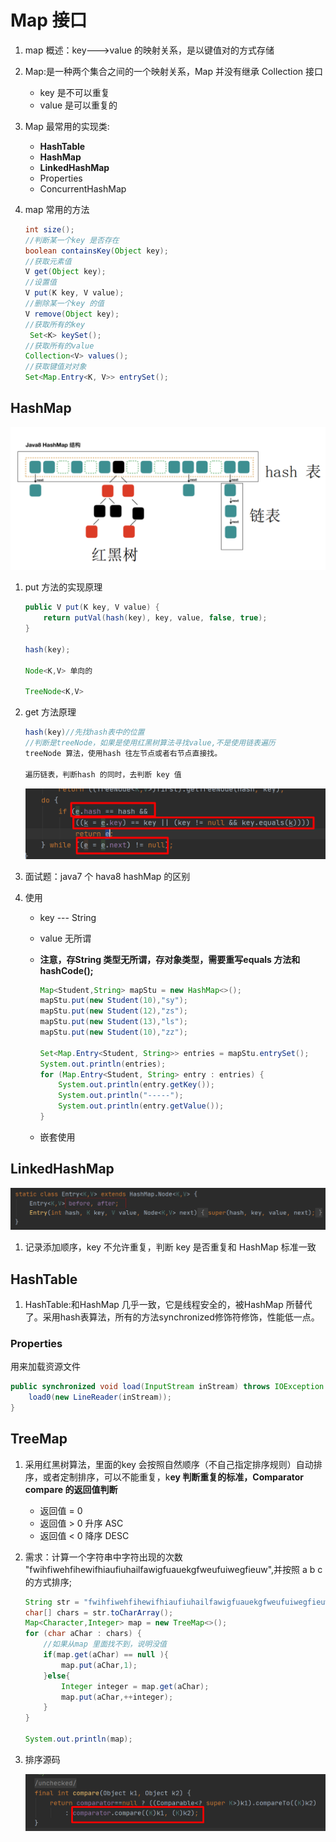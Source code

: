# Map 接口

1. map 概述：key--->value 的映射关系，是以键值对的方式存储

2. Map:是一种两个集合之间的一个映射关系，Map 并没有继承 Collection 接口

   - key 是不可以重复
   - value 是可以重复的

3. Map 最常用的实现类:

   - **HashTable**
   - **HashMap**
   - **LinkedHashMap**
   - Properties
   - ConcurrentHashMap

4. map 常用的方法

   ```java
   int size();
   //判断某一个key 是否存在
   boolean containsKey(Object key);
   //获取元素值
   V get(Object key);
   //设置值
   V put(K key, V value);
   //删除某一个key 的值
   V remove(Object key);
   //获取所有的key
    Set<K> keySet();
   //获取所有的value
   Collection<V> values();
   //获取键值对对象
   Set<Map.Entry<K, V>> entrySet();
   ```

   

## HashMap

![image-20220313163441465](../picture-master/static/image-20220313163441465.png)

1. put 方法的实现原理

   ```java
   public V put(K key, V value) {
       return putVal(hash(key), key, value, false, true);
   }
   
   hash(key);
   
   Node<K,V> 单向的
       
   TreeNode<K,V>
   ```

2. get 方法原理

   ```java
   hash(key)//先找hash表中的位置
   //判断是treeNode，如果是使用红黑树算法寻找value,不是使用链表遍历
   treeNode 算法，使用hash 往左节点或者右节点直接找。
       
   遍历链表，判断hash 的同时，去判断 key 值
   
   ```

   ![image-20220313165003690](../picture-master/static/image-20220313165003690.png)



1. 面试题：java7 个 hava8 hashMap 的区别

2. 使用

   - key --- String

   - value 无所谓

   - **注意，存String 类型无所谓，存对象类型，需要重写equals 方法和 hashCode();**

     ```java
     Map<Student,String> mapStu = new HashMap<>();
     mapStu.put(new Student(10),"sy");
     mapStu.put(new Student(12),"zs");
     mapStu.put(new Student(13),"ls");
     mapStu.put(new Student(10),"zz");
     
     Set<Map.Entry<Student, String>> entries = mapStu.entrySet();
     System.out.println(entries);
     for (Map.Entry<Student, String> entry : entries) {
         System.out.println(entry.getKey());
         System.out.println("-----");
         System.out.println(entry.getValue());
     }
     ```

   - 嵌套使用

## LinkedHashMap

![image-20220313181350172](../picture-master/static/image-20220313181350172.png)

1. 记录添加顺序，key 不允许重复，判断 key 是否重复和 HashMap 标准一致

## HashTable

1. HashTable:和HashMap 几乎一致，它是线程安全的，被HashMap 所替代了。采用hash表算法，所有的方法synchronized修饰符修饰，性能低一点。

   

### Properties

用来加载资源文件

```java
public synchronized void load(InputStream inStream) throws IOException {
    load0(new LineReader(inStream));
}
```

## TreeMap

1. 采用红黑树算法，里面的key 会按照自然顺序（不自己指定排序规则）自动排序，或者定制排序，可以不能重复，k**ey 判断重复的标准，Comparator compare 的返回值判断**

   - 返回值 = 0
   - 返回值 > 0 升序 ASC
   - 返回值 < 0 降序 DESC

2. 需求：计算一个字符串中字符出现的次数 "fwihfiwehfihewifhiaufiuhailfawigfuauekgfweufuiwegfieuw",并按照 a b c 的方式排序;

   ```java
   String str = "fwihfiwehfihewifhiaufiuhailfawigfuauekgfweufuiwegfieuw";
   char[] chars = str.toCharArray();
   Map<Character,Integer> map = new TreeMap<>();
   for (char aChar : chars) {
       //如果从map 里面找不到，说明没值
       if(map.get(aChar) == null ){
           map.put(aChar,1);
       }else{
           Integer integer = map.get(aChar);
           map.put(aChar,++integer);
       }
   }
   
   System.out.println(map);
   ```

   

3. 排序源码

   ![image-20220313185353668](../picture-master/static/image-20220313185353668.png)